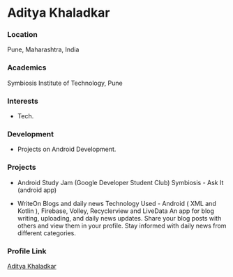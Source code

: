 # Aditya Khaladkar

### Location

Pune, Maharashtra, India

### Academics

Symbiosis Institute of Technology, Pune

### Interests

- Tech.

### Development

- Projects on Android Development.

### Projects

- Android Study Jam (Google Developer Student Club) Symbiosis - Ask It (android app)

- WriteOn Blogs and daily news
    Technology Used - Android ( XML and Kotlin ), Firebase, Volley, Recyclerview and LiveData An app for blog writing, uploading, and daily news updates. Share your blog posts with others and view them in your profile. Stay informed with daily news from different categories. 

### Profile Link

[Aditya Khaladkar](https://github.com/Aditya-Khaladkar)
